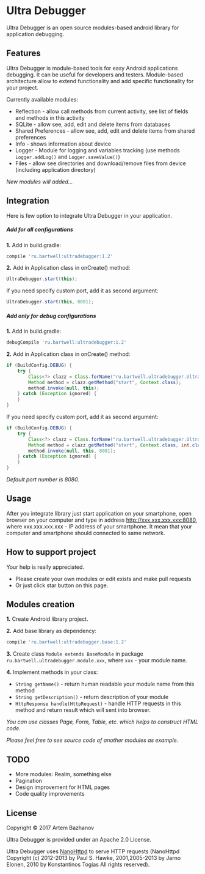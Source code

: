 Ultra Debugger
============

Ultra Debugger is an open source modules-based android library for application debugging.

## Features

Ultra Debugger is module-based tools for easy Android applications debugging. It can be useful for developers and testers. Module-based architecture allow to extend functionality and add specific functionality for your project.

Currently available modules:

* Reflection - allow call methods from current activity, see list of fields and methods in this activity
* SQLite - allow see, add, edit and delete items from databases
* Shared Preferences - allow see, add, edit and delete items from shared preferences
* Info - shows information about device
* Logger - Module for logging and variables tracking (use methods `Logger.addLog()` and `Logger.saveValue()`)
* Files - allow see directories and download/remove files from device (including application directory)

_New modules will added..._

## Integration

Here is few option to integrate Ultra Debugger in your application.

##### Add for all configurations

__1.__ Add in build.gradle:
```groovy
compile 'ru.bartwell:ultradebugger:1.2'
```

__2.__ Add in Application class in onCreate() method:
```groovy
UltraDebugger.start(this);
```

If you need specify custom port, add it as second argument:

```java
UltraDebugger.start(this, 8081);
```

##### Add only for debug configurations

__1.__ Add in build.gradle:
```groovy
debugCompile 'ru.bartwell:ultradebugger:1.2'
```

__2.__ Add in Application class in onCreate() method:

```java
if (BuildConfig.DEBUG) {
    try {
        Class<?> clazz = Class.forName("ru.bartwell.ultradebugger.UltraDebugger");
        Method method = clazz.getMethod("start", Context.class);
        method.invoke(null, this);
    } catch (Exception ignored) {
    }
}
```

If you need specify custom port, add it as second argument:

```java
if (BuildConfig.DEBUG) {
    try {
        Class<?> clazz = Class.forName("ru.bartwell.ultradebugger.UltraDebugger");
        Method method = clazz.getMethod("start", Context.class, int.class);
        method.invoke(null, this, 8081);
    } catch (Exception ignored) {
    }
}
```

_Default port number is 8080._

## Usage

After you integrate library just start application on your smartphone, open browser on your computer and type in address http://xxx.xxx.xxx.xxx:8080, where xxx.xxx.xxx.xxx - IP address of your smartphone. It mean that your computer and smartphone should connected to same network.

## How to support project

Your help is really appreciated.
* Please create your own modules or edit exists and make pull requests
* Or just click star button on this page.

## Modules creation

__1.__ Create Android library project.

__2.__ Add base library as dependency:
```groovy
compile 'ru.bartwell:ultradebugger.base:1.2'
```

__3.__ Create class `Module extends BaseModule` in package `ru.bartwell.ultradebugger.module.xxx`, where `xxx` - your module name.

__4.__ Implement methods in your class:
 * `String getName()` - return human readable your module name from this method
 * `String getDescription()` - return description of your module
 * `HttpResponse handle(HttpRequest)` - handle HTTP requests in this method and return result which will sent into browser.

_You can use classes Page, Form, Table, etc. which helps to construct HTML code._

_Please feel free to see source code of another modules as example._

## TODO

* More modules: Realm, something else
* Pagination
* Design improvement for HTML pages
* Code quality improvements

## License

Copyright © 2017 Artem Bazhanov

Ultra Debugger is provided under an Apache 2.0 License.

Ultra Debugger uses [NanoHttpd](https://github.com/NanoHttpd/nanohttpd) to serve HTTP requests (NanoHttpd Copyright (c) 2012-2013 by Paul S. Hawke, 2001,2005-2013 by Jarno Elonen, 2010 by Konstantinos Togias All rights reserved).